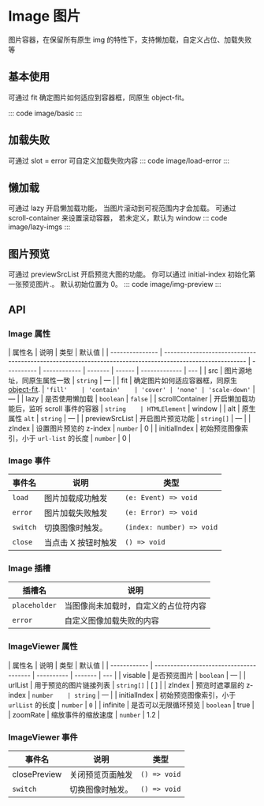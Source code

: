 <script setup>
import basic from 'exam/image/basic.vue'
import loadError from 'exam/image/load-error.vue'
import lazyImgs from 'exam/image/lazy-imgs.vue'
import imgPreview from'exam/image/img-preview.vue'
</script>

# Image 图片

图片容器，在保留所有原生 img 的特性下，支持懒加载，自定义占位、加载失败等

## 基本使用

可通过 fit 确定图片如何适应到容器框，同原生 object-fit。

::: code image/basic
<basic></basic>
:::

## 加载失败

可通过 slot = error 可自定义加载失败内容
::: code image/load-error
<loadError></loadError>
:::

## 懒加载

可通过 lazy 开启懒加载功能， 当图片滚动到可视范围内才会加载。 可通过 scroll-container 来设置滚动容器， 若未定义，默认为 window
::: code image/lazy-imgs
<lazyImgs></lazyImgs>
:::

## 图片预览

可通过 previewSrcList 开启预览大图的功能。 你可以通过 initial-index 初始化第一张预览图片.。 默认初始位置为 0。
::: code image/img-preview
<imgPreview></imgPreview>
:::

## API

### Image 属性

| 属性名          | 说明                                                                                                     | 类型       | 默认值       |
| --------------- | -------------------------------------------------------------------------------------------------------- | ---------- | ------------ | ------- | ------ | ------------- | --- |
| src             | 图片源地址，同原生属性一致                                                                               | `string`   | —            |
| fit             | 确定图片如何适应容器框，同原生[object-fit](https://developer.mozilla.org/en-US/docs/Web/CSS/object-fit). | `'fill'    | 'contain'    | 'cover' | 'none' | 'scale-down'` | —   |
| lazy            | 是否使用懒加载                                                                                           | `boolean`  | `false`      |
| scrollContainer | 开启懒加载功能后，监听 scroll 事件的容器                                                                 | `string    | HTMLElement` | window  |
| alt             | 原生属性 `alt`                                                                                           | `string`   | —            |
| previewSrcList  | 开启图片预览功能                                                                                         | `string[]` | —            |
| zIndex          | 设置图片预览的 z-index                                                                                   | `number`   | 0            |
| initialIndex    | 初始预览图像索引，小于 `url-list` 的长度                                                                 | `number`   | 0            |

### Image 事件

| 事件名   | 说明                | 类型                      |
| -------- | ------------------- | ------------------------- |
| `load`   | 图片加载成功触发    | `(e: Event) => void`      |
| `error`  | 图片加载失败触发    | `(e: Error) => void`      |
| `switch` | 切换图像时触发。    | `(index: number) => void` |
| `close`  | 当点击 X 按钮时触发 | `() => void`              |

### Image 插槽

| 插槽名        | 说明                                 |
| ------------- | ------------------------------------ |
| `placeholder` | 当图像尚未加载时，自定义的占位符内容 |
| `error`       | 自定义图像加载失败的内容             |

### ImageViewer 属性

| 属性名       | 说明                                    | 类型       | 默认值  |
| ------------ | --------------------------------------- | ---------- | ------- | --- |
| visable      | 是否预览图片                            | `boolean`  | —       |
| urlList      | 用于预览的图片链接列表                  | `string[]` | [ ]     |
| zIndex       | 预览时遮罩层的 z-index                  | `number    | string` | —   |
| initialIndex | 初始预览图像索引，小于 `urlList` 的长度 | `number`   | `0`     |
| infinite     | 是否可以无限循环预览                    | `boolean`  | true    |
| zoomRate     | 缩放事件的缩放速度                      | `number`   | 1.2     |

### ImageViewer 事件

| 事件名       | 说明             | 类型         |
| ------------ | ---------------- | ------------ |
| closePreview | 关闭预览页面触发 | `() => void` |
| `switch`     | 切换图像时触发。 | `() => void` |
